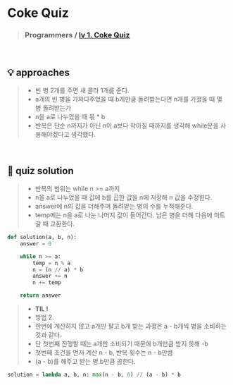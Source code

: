 # Coke Quiz

> ### Programmers / <a href = https://school.programmers.co.kr/learn/courses/30/lessons/132267> lv 1. Coke Quiz </a>

<br>

## 💡 approaches
> - 빈 병 2개를 주면 새 콜라 1개를 준다. 
> - a개의 빈 병을 가져다주었을 때 b개만큼 돌려받는다면 n개를 가졌을 때 몇 병 돌려받는가 
> - n을 a로 나누었을 때 몫 * b 
> - 반복은 단순 n까지가 아닌 n이 a보다 작아질 때까지를 생각해 while문을 사용해야겠다고 생각했다. 

<br>

## 🔑 quiz solution

> - 반복의 범위는 while n >= a까지
> - n을 a로 나누었을 때 값에 b를 곱한 값을 n에 저장해 n 값을 수정한다. 
> - answer에 n의 값을 더해주며 돌려받는 병의 수를 누적해준다. 
> - temp에는 n을 a로 나눈 나머지 값이 들어간다. 남은 병을 더해 다음에 마트갈 때 교환한다. 

```py
def solution(a, b, n):
    answer = 0

    while n >= a:
        temp = n % a
        n = (n // a) * b
        answer += n
        n += temp

    return answer
```

> - <strong> TIL ! </strong>
> - 방법 2. 
> - 한번에 계산하지 않고 a개만 팔고 b개 받는 과정은 a - b개씩 병을 소비하는 것과 같다. 
> - 단 첫번째 진행할 때는 a개만 소비되기 때문에 b개만큼 받지 못해 -b
> - 첫번째 조건을 먼저 계산 n - b, 반복 횟수는 n - b만큼
> - (a - b)를 해주고 받는 병 b만큼 곱한다. 

```py
solution = lambda a, b, n: max(n - b, 0) // (a - b) * b
```